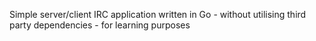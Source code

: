Simple server/client IRC application written in Go - without utilising third party dependencies - for learning purposes
